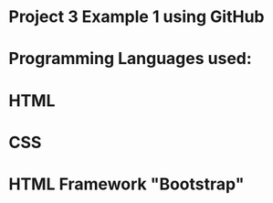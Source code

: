# Project 3 Example 1 using GitHub
#
# Programming Languages used:
#
# HTML
# CSS
# HTML Framework "Bootstrap"